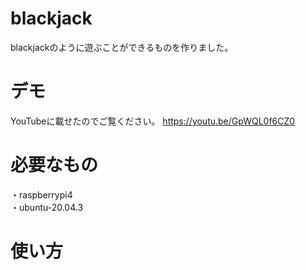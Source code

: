 # blackjack
blackjackのように遊ぶことができるものを作りました。<br>

# デモ<br>
YouTubeに載せたのでご覧ください。
https://youtu.be/GpWQL0f6CZ0

# 必要なもの<br>
・raspberrypi4<br>
・ubuntu-20.04.3<br>

# 使い方
